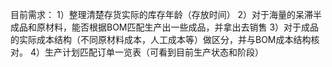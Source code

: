目前需求：
1）整理清楚存货实际的库存年龄（存放时间）
2）对于海量的呆滞半成品和原材料，能否根据BOM匹配生产出一些成品，并拿出去销售
3）对于成品的实际成本结构（不同原材料成本，人工成本等）做区分，并与BOM成本结构核对。
4）生产计划匹配订单一览表（可看到目前生产状态和阶段）
